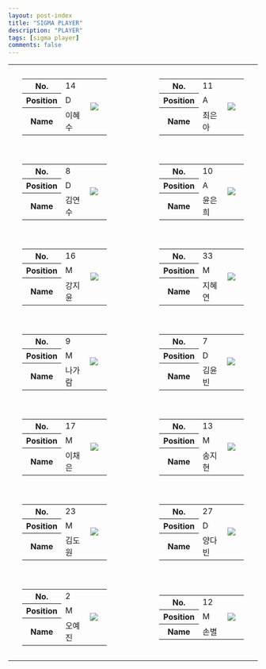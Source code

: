```yaml
---
layout: post-index
title: "SIGMA PLAYER"
description: "PLAYER"
tags: [sigma player]
comments: false
---
```

<style type="text/css">
article {
    padding: 10px 20px;
}
</style>
<table>
    <colgroup>
        <col width="45%"/>
        <col width="10%"/>
        <col width="45%"/>
    </colgroup>
    <tr>
        <td>
            <article>
                <div style="text-align: center">
                    <table>
                        <colgroup>
                            <col width="30%"/>
                            <col width="40%"/>
                            <col width="30%"/>
                        </colgroup>
                        <tr>
                            <th>No.</th>
                            <td>14</td>
                            <td rowspan="3">
                                <img class="author-img" src="{{site.url}}/{{site.owner.avatar}}"/>
                            </td>
                        </tr>
                        <tr>
                            <th>Position</th>
                            <td>D</td>
                        </tr>
                        <tr>
                            <th>Name</th>
                            <td>이혜수</td>
                        </tr>
                    </table>   
                </div>
            </article>
        </td>
        <td></td>
        <td>
            <article>
                <div style="text-align: center">
                    <table>
                        <colgroup>
                            <col width="30%"/>
                            <col width="40%"/>
                            <col width="30%"/>
                        </colgroup>
                        <tr>
                            <th>No.</th>
                            <td>11</td>
                            <td rowspan="3">
                                <img class="author-img" src="{{site.url}}/{{site.owner.avatar}}"/>
                            </td>                        </tr>
                        <tr>
                            <th>Position</th>
                            <td>A</td>
                        </tr>
                        <tr>
                            <th>Name</th>
                            <td>최은아</td>
                        </tr>
                    </table>                        
                </div>
            </article>        
        </td>
    </tr>   <tr>
        <td>
            <article>
                <div style="text-align: center">
                    <table>
                        <colgroup>
                            <col width="30%"/>
                            <col width="40%"/>
                            <col width="30%"/>
                        </colgroup>
                        <tr>
                            <th>No.</th>
                            <td>8</td>
                            <td rowspan="3">
                                <img class="author-img" src="{{site.url}}/{{site.owner.avatar}}"/>
                            </td>                         
                        </tr>
                        <tr>
                            <th>Position</th>
                            <td>D</td>
                        </tr>
                        <tr>
                            <th>Name</th>
                            <td>김연수</td>
                        </tr>
                    </table>   
                </div>
            </article>
        </td>
        <td></td>
        <td>
            <article>
                <div style="text-align: center">
                    <table>
                        <colgroup>
                            <col width="30%"/>
                            <col width="40%"/>
                            <col width="30%"/>
                        </colgroup>
                        <tr>
                            <th>No.</th>
                            <td>10</td>
                            <td rowspan="3">
                                <img class="author-img" src="{{site.url}}/{{site.owner.avatar}}"/>
                            </td>
                        </tr>
                        <tr>
                            <th>Position</th>
                            <td>A</td>
                        </tr>
                        <tr>
                            <th>Name</th>
                            <td>윤은희</td>
                        </tr>
                    </table>                        
                </div>
            </article>        
        </td>
    </tr>   <tr>
        <td>
            <article>
                <div style="text-align: center">
                    <table>
                        <colgroup>
                            <col width="30%"/>
                            <col width="40%"/>
                            <col width="30%"/>
                        </colgroup>
                        <tr>
                            <th>No.</th>
                            <td>16</td>
                            <td rowspan="3">
                                <img class="author-img" src="{{site.url}}/{{site.owner.avatar}}"/>
                            </td>
                        </tr>
                        <tr>
                            <th>Position</th>
                            <td>M</td>
                        </tr>
                        <tr>
                            <th>Name</th>
                            <td>강지윤</td>
                        </tr>
                    </table>   
                </div>
            </article>
        </td>
        <td></td>
        <td>
            <article>
                <div style="text-align: center">
                    <table>
                        <colgroup>
                            <col width="30%"/>
                            <col width="40%"/>
                            <col width="30%"/>
                        </colgroup>
                        <tr>
                            <th>No.</th>
                            <td>33</td>
                            <td rowspan="3">
                                <img class="author-img" src="{{site.url}}/{{site.owner.avatar}}"/>
                            </td>
                        </tr>
                        <tr>
                            <th>Position</th>
                            <td>M</td>
                        </tr>
                        <tr>
                            <th>Name</th>
                            <td>지혜연</td>
                        </tr>
                    </table>                        
                </div>
            </article>        
        </td>
    </tr>   <tr>
        <td>
            <article>
                <div style="text-align: center">
                    <table>
                        <colgroup>
                            <col width="30%"/>
                            <col width="40%"/>
                            <col width="30%"/>
                        </colgroup>
                        <tr>
                            <th>No.</th>
                            <td>9</td>
                            <td rowspan="3">
                                <img class="author-img" src="{{site.url}}/{{site.owner.avatar}}"/>
                            </td>
                        </tr>
                        <tr>
                            <th>Position</th>
                            <td>M</td>
                        </tr>
                        <tr>
                            <th>Name</th>
                            <td>나가람</td>
                        </tr>
                    </table>   
                </div>
            </article>
        </td>
        <td></td>
        <td>
            <article>
                <div style="text-align: center">
                    <table>
                        <colgroup>
                            <col width="30%"/>
                            <col width="40%"/>
                            <col width="30%"/>
                        </colgroup>
                        <tr>
                            <th>No.</th>
                            <td>7</td>
                            <td rowspan="3">
                                <img class="author-img" src="{{site.url}}/{{site.owner.avatar}}"/>
                            </td>
                        </tr>
                        <tr>
                            <th>Position</th>
                            <td>D</td>
                        </tr>
                        <tr>
                            <th>Name</th>
                            <td>김윤빈</td>
                        </tr>
                    </table>                        
                </div>
            </article>        
        </td>
    </tr>   <tr>
        <td>
            <article>
                <div style="text-align: center">
                    <table>
                        <colgroup>
                            <col width="30%"/>
                            <col width="40%"/>
                            <col width="30%"/>
                        </colgroup>
                        <tr>
                            <th>No.</th>
                            <td>17</td>
                            <td rowspan="3">
                                <img class="author-img" src="{{site.url}}/{{site.owner.avatar}}"/>
                            </td>
                        </tr>
                        <tr>
                            <th>Position</th>
                            <td>M</td>
                        </tr>
                        <tr>
                            <th>Name</th>
                            <td>이채은</td>
                        </tr>
                    </table>   
                </div>
            </article>
        </td>
        <td></td>
        <td>
            <article>
                <div style="text-align: center">
                    <table>
                        <colgroup>
                            <col width="30%"/>
                            <col width="40%"/>
                            <col width="30%"/>
                        </colgroup>
                        <tr>
                            <th>No.</th>
                            <td>13</td>
                            <td rowspan="3">
                                <img class="author-img" src="{{site.url}}/{{site.owner.avatar}}"/>
                            </td>
                        </tr>
                        <tr>
                            <th>Position</th>
                            <td>M</td>
                        </tr>
                        <tr>
                            <th>Name</th>
                            <td>송지현</td>
                        </tr>
                    </table>                        
                </div>
            </article>        
        </td>
    </tr>   <tr>
        <td>
            <article>
                <div style="text-align: center">
                    <table>
                        <colgroup>
                            <col width="30%"/>
                            <col width="40%"/>
                            <col width="30%"/>
                        </colgroup>
                        <tr>
                            <th>No.</th>
                            <td>23</td>
                            <td rowspan="3">
                                <img class="author-img" src="{{site.url}}/{{site.owner.avatar}}"/>
                            </td>
                        </tr>
                        <tr>
                            <th>Position</th>
                            <td>M</td>
                        </tr>
                        <tr>
                            <th>Name</th>
                            <td>김도원</td>
                        </tr>
                    </table>   
                </div>
            </article>
        </td>
        <td></td>
        <td>
            <article>
                <div style="text-align: center">
                    <table>
                        <colgroup>
                            <col width="30%"/>
                            <col width="40%"/>
                            <col width="30%"/>
                        </colgroup>
                        <tr>
                            <th>No.</th>
                            <td>27</td>
                            <td rowspan="3">
                                <img class="author-img" src="{{site.url}}/{{site.owner.avatar}}"/>
                            </td>
                        </tr>
                        <tr>
                            <th>Position</th>
                            <td>D</td>
                        </tr>
                        <tr>
                            <th>Name</th>
                            <td>양다빈</td>
                        </tr>
                    </table>                        
                </div>
            </article>        
        </td>
    </tr>   <tr>
        <td>
            <article>
                <div style="text-align: center">
                    <table>
                        <colgroup>
                            <col width="30%"/>
                            <col width="40%"/>
                            <col width="30%"/>
                        </colgroup>
                        <tr>
                            <th>No.</th>
                            <td>2</td>
                            <td rowspan="3">
                                <img class="author-img" src="{{site.url}}/{{site.owner.avatar}}"/>
                            </td>
                        </tr>
                        <tr>
                            <th>Position</th>
                            <td>M</td>
                        </tr>
                        <tr>
                            <th>Name</th>
                            <td>오예진</td>
                        </tr>
                    </table>   
                </div>
            </article>
        </td>
        <td></td>
        <td>
            <article>
                <div style="text-align: center">
                    <table>
                        <colgroup>
                            <col width="30%"/>
                            <col width="40%"/>
                            <col width="30%"/>
                        </colgroup>
                        <tr>
                            <th>No.</th>
                            <td>12</td>
                            <td rowspan="3">
                                <img class="author-img" src="{{site.url}}/{{site.owner.avatar}}"/>
                            </td>
                        </tr>
                        <tr>
                            <th>Position</th>
                            <td>M</td>
                        </tr>
                        <tr>
                            <th>Name</th>
                            <td>손별</td>
                        </tr>
                    </table>                        
                </div>
            </article>        
        </td>
    </tr>   
</table>



